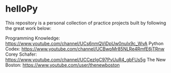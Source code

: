 # helloPy
This repository is a personal collection of practice projects built by following the great work below:

Programming Knowledge: https://www.youtube.com/channel/UCs6nmQViDpUw0nuIx9c_WvA
Python Codex: https://www.youtube.com/channel/UCBwpMr85NLRe4RmfE6jTRnw
Corey Schafer: https://www.youtube.com/channel/UCCezIgC97PvUuR4_gbFUs5g
The New Boston: https://www.youtube.com/user/thenewboston
